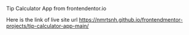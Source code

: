 Tip Calculator App from frontendentor.io

Here is the link of live site url https://nmrtsnh.github.io/frontendmentor-projects/tip-calculator-app-main/
